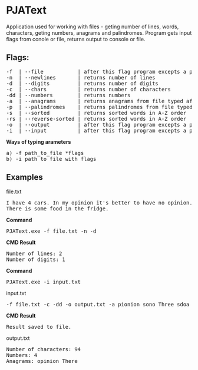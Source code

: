 # PJAText
Application used for working with files - geting number of lines, words, characters, geting numbers, anagrams and palindromes. Program gets input flags from conole or file, returns output to console or file.

## Flags:
<pre>
-f  | --file           | after this flag program excepts a path to file to check  
-n  | --newlines       | returns number of lines  
-d  | --digits         | returns number of digits  
-c  | --chars          | returns number of characters  
-dd | --numbers        | returns numbers  
-a  | --anagrams       | returns anagrams from file typed after this flag  
-p  | --palindromes    | returns palindromes from file typed after this flag  
-s  | --sorted         | returns sorted words in A-Z order  
-rs | --reverse-sorted | returns sorted words in A-Z order  
-o  | --output         | after this flag program excepts a path to output file  
-i  | --input          | after this flag program excepts a path to input file
</pre>
  
**Ways of typing arameters**
<pre>
a) -f path_to_file *flags
b) -i path_to_file_with_flags
</pre>

## Examples 
file.txt
<pre>
I have 4 cars. In my opinion it's better to have no opinion.
There is some food in the fridge.
</pre>

**Command**
<pre>
PJAText.exe -f file.txt -n -d
</pre>

**CMD Result**
<pre>
Number of lines: 2
Number of digits: 1
</pre>

**Command**
<pre>
PJAText.exe -i input.txt
</pre>

input.txt
<pre>
-f file.txt -c -dd -o output.txt -a pionion sono Three sdoa
</pre>

**CMD Result**
<pre>
Result saved to file.
</pre>

output.txt
<pre>
Number of characters: 94
Numbers: 4 
Anagrams: opinion There 
</pre>
